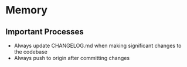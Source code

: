 # Memory

## Important Processes
- Always update CHANGELOG.md when making significant changes to the codebase
- Always push to origin after committing changes